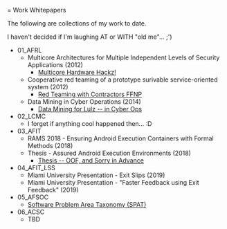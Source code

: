 = Work Whitepapers

The following are collections of my work to date.

I haven't decided if I'm laughing AT or WITH "old me"... ;')

* 01_AFRL
  * Multicore Architectures for Multiple Independent Levels of Security Applications (2012)
    * [Multicore Hardware Hackz!](./01_AFRL/ADA566088_DTIC_MIPS.pdf)
  * Cooperative red teaming of a prototype surivable service-oriented system (2012)
    * [Red Teaming with Contractors FFNP](./01_AFRL/ADA602425_DTIC_Cooperative-Red-Teaming.pdf)
  * Data Mining in Cyber Operations (2014)
    * [Data Mining for Lulz -- in Cyber Ops](./01_AFRL/ADA604794_DTIC_Data-Mining-in-Cyber-Ops.pdf)
* 02_LCMC
  * I forget if anything cool happened then... :D
* 03_AFIT
  * RAMS 2018 - Ensuring Android Execution Containers with Formal Methods (2018)
  * Thesis - Assured Android Execution Environments (2018)
    * [Thesis -- OOF, and Sorry in Advance](./03_AFIT/AD1056149_DTIC_Thesis.pdf)
* 04_AFIT_LSS
  * Miami University Presentation - Exit Slips (2019)
  * Miami University Presentation - "Faster Feedback using Exit Feedback" (2019)
* 05_AFSOC
  * [Software Problem Area Taxonomy (SPAT)](./05_AFSOC/01_SPAT/Software-Problems-2022_1-0-0.pdf)
* 06_ACSC
  * TBD


